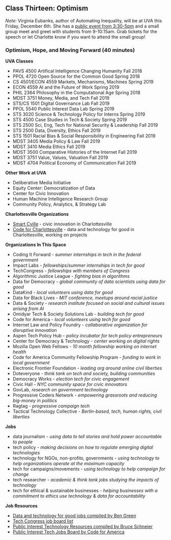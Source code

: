 
## Class Thirteen: Optimism

*Note:* Virginia Eubanks, author of Automating Inequality, will be at UVA this Friday, December 6th. She has a [public event from 3:30-5pm](https://www.eventbrite.com/e/virginia-eubanks-tickets-79370672819) and a small group meet and greet with students from 9-10:15am. Grab tickets for the speech or let Charlotte know if you want to attend the small group!

### Optimism, Hope, and Moving Forward (40 minutes)

__UVA Classes__
- PAVS 4500	Artifical Intelligence Changing Humanity	Fall 2018
- PPOL 4720	Open Source for the Common Good	Spring 2018
- CS 4501/ECON 4559	Markets, Mechanisms, Machines	Spring 2019
- ECON 4559	AI and the Future of Work	Spring 2019
- PHIL 2364	Philosophy in the Computational Age	Spring 2018
- MDST 3751	Money, Media, and Tech	Fall 2019
- STS/CS 1501	Digital Governance Lab	Fall 2019
- PPOL 5540	Public Interest Data Lab	Spring 2019
- STS 3020	Science & Technology Policy for Interns	Spring 2019
- STS 4500	Case Studies in Tech & Society	Spring 2019
- STS 2500	Sci, Eng, Tech for National Security & Leadership	Fall 2019
- STS 2500	Data, Diversity, Ethics	Fall 2019
- STS 1501	Racial Bias & Social Responsibility in Engineering	Fall 2019
- MDST 3405	Media Policy & Law	Fall 2019
- MDST 3410	Media Ethics	Fall 2019
- MDST 3500	Comparative Histories of the Internet	Fall 2019
- MDST 3751	Value, Values, Valuation	Fall 2019
- MDST 4704	Political Economy of Communication	Fall 2019

__Other Work at UVA__
- Deliberative Media Initiative
- Equity Center: Democratization of Data
- Center for Civic Innovation
- Human Machine Intelligence Research Group
- Community Policy, Analytics, & Strategy Lab

__Charlottesville Organizations__
- [Smart Cville](https://www.smartcville.com) - civic innovation in Charlottesville
- [Code for Charlottesville](https://brigade.codeforamerica.org/brigades/Code-for-Charlottesville/) - data and technology for good in Charlottesville, working on projects

__Organizations In This Space__
- Coding It Forward - *summer internships in tech in the federal government*
- Impact Labs - *fellowships/summer internships in tech for good* 
- TechCongress - *fellowships with members of Congress*
- Algorithmic Justice League - *fighting bias in algorithms*
- Data for Democracy - *global community of data scientists using data for good*
- DataKind - *local volunteers using data for good*
- Data for Black Lives - *MIT conference, meetups around racial justice*
- Data & Society - *research institute focused on social and cultural issues arising from AI*
- Omidyar Tech & Society Solutions Lab - *building tech for good*
- Code for America - *local volunteers using tech for good*
- Internet Law and Policy Foundry - *collaborative organization for disruptive innovation*
- Aspen Tech Policy Hub - *policy incubator for tech policy entrepreneurs* 
- Center for Democracy & Technology - *center working on digital rights*
- Mozilla Open Web Fellows - *10 month fellowship working on internet health*
- Code for America Community Fellowship Program - *funding to work in local government*
- Electronic Frontier Foundation - *leading org around online civil liberties*
- Doteveryone - *think tank on tech and society, building communities*
- Democracy Works - *election tech for civic engagement*
- Civic Hall - *NYC community space for civic innovators*
- GovLab, *research on government technology*
- Progressive Coders Network - *empowering grassroots and reducing big-money in politics*
- Ragtag - *progressive campaign tech*
- Tactical Technology Collective - *Berlin-based, tech, human rights, civil liberties*

__Jobs__
- data journalism - *using data to tell stories and hold power accountable to people*
- tech policy - *making decisions on how to regulate emerging digital technologies*
- technology for NGOs, non-profits, governments - *using technology to help organizations operate at the maximum capacity*
- tech for campaigns/movements - *using technology to help campaign for change*
- tech researcher - *academic & think tank jobs studying the impacts of technology* 
- tech for ethical & sustainable businesses - *helping businesses with a commitment to ethics use technology & data for accountability*

__Job Resources__
- [Data and technology for good jobs compiled by Ben Green](https://docs.google.com/spreadsheets/d/1-ia1WM-m9Rk3JZpX0jx8uxq5_KWZrYUTnKIbvKTvg5Y/edit#gid=0)
- [Tech Congress job board list](https://www.techcongress.io/blog/2017/10/27/want-to-work-in-public-interest-tech-start-here)
- [Public Interest Technology Resources compiled by Bruce Schneier](https://public-interest-tech.com)
- [Public Interest Tech Jobs Board by Code for America](https://jobs.codeforamerica.org)
